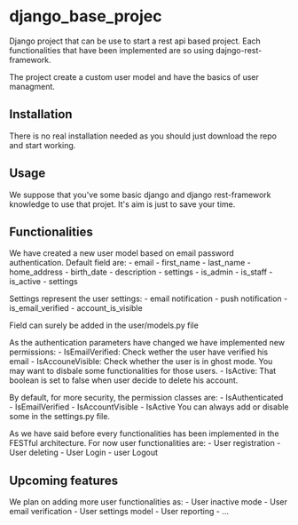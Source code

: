 # django_base_projec

Django project that can be use to start a rest api based project. Each functionalities that have been implemented are so using dajngo-rest-framework.

The project create a custom user model and have the basics of user managment. 

## Installation
There is no real installation needed as you should just download the repo and start working.

## Usage 
We suppose that you've some basic django and django rest-framework knowledge to use that projet. It's aim is just to save your time.

## Functionalities
We have created a new user model based on email password authentication. Default field are:
    - email
    - first_name
    - last_name
    - home_address
    - birth_date
    - description
    - settings
    - is_admin 
    - is_staff 
    - is_active
    - settings

Settings represent the user settings:
    - email notification
    - push notification
    - is_email_verified 
    - account_is_visible

Field can surely be added in the user/models.py file

As the authentication parameters have changed we have implemented new permissions:
    - IsEmailVerified: Check wether the user have verified his email
    - IsAccouneVisible: Check whether the user is in ghost mode. You may want to disbale some functionalities for those users.
    - IsActive: That boolean is set to false when user decide to delete his account.

By default, for more security, the permission classes are:
    - IsAuthenticated
    - IsEmailVerified
    - IsAccountVisible
    - IsActive
You can always add or disable some in the settings.py file.
 
As we have said before every functionalities has been implemented in the FESTful architecture. 
For now user functionalities are:
    - User registration
    - User deleting
    - User Login
    - user Logout

## Upcoming features
We plan on adding more user functionalities as:
    - User inactive mode
    - User email verification
    - User settings model
    - User reporting
    - ...


